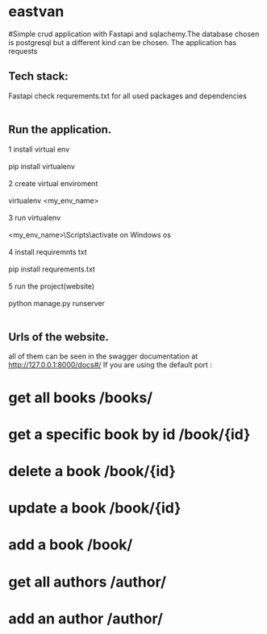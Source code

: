 # eastvan 

#Simple crud application with Fastapi and sqlachemy.The database chosen is postgresql but a different kind can be chosen. The application has requests  


## Tech stack: 
Fastapi 
check requrements.txt
for all used packages and dependencies
<br/><br/> 

## Run the application.  
1 install virtual env <br/><br/>
pip install virtualenv <br/><br/>
2 create virtual enviroment <br/><br/>
 virtualenv <my_env_name>  <br/><br/>
3 run virtualenv <br/><br/>
 <my_env_name>\Scripts\activate on Windows os  <br/><br/>
4 install requiremnts txt <br/><br/>
 pip install requrements.txt  <br/><br/>
5 run the project(website)<br/><br/>
 python manage.py runserver <br/><br/>



## Urls of the website. 
all of them can be seen in  the swagger documentation at http://127.0.0.1:8000/docs#/ If you are using the default port :

# get all books /books/

# get a specific book by id /book/{id}

# delete a book /book/{id}

# update a book  /book/{id}

# add a book /book/  

# get all authors /author/ 

# add an author /author/ 

 






